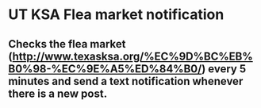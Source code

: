 # UT KSA Flea market notification

## Checks the flea market (http://www.texasksa.org/%EC%9D%BC%EB%B0%98-%EC%9E%A5%ED%84%B0/) every 5 minutes and send a text notification whenever there is a new post.
